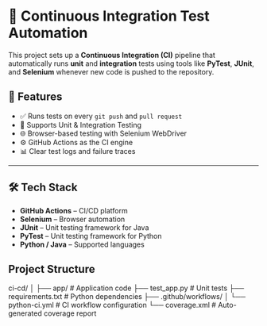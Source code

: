 # 🚀 Continuous Integration Test Automation

This project sets up a **Continuous Integration (CI)** pipeline that automatically runs **unit** and **integration** tests using tools like **PyTest**, **JUnit**, and **Selenium** whenever new code is pushed to the repository.

## 📌 Features

- ✅ Runs tests on every `git push` and `pull request`
- 🧪 Supports Unit & Integration Testing
- 🌐 Browser-based testing with Selenium WebDriver
- ⚙️ GitHub Actions as the CI engine
- 📊 Clear test logs and failure traces

---

## 🛠️ Tech Stack

- **GitHub Actions** – CI/CD platform
- **Selenium** – Browser automation
- **JUnit** – Unit testing framework for Java
- **PyTest** – Unit testing framework for Python
- **Python / Java** – Supported languages

## Project Structure

ci-cd/
│
├── app/                    # Application code
├── test_app.py             # Unit tests
├── requirements.txt        # Python dependencies
├── .github/workflows/
│   └── python-ci.yml       # CI workflow configuration
└── coverage.xml            # Auto-generated coverage report
